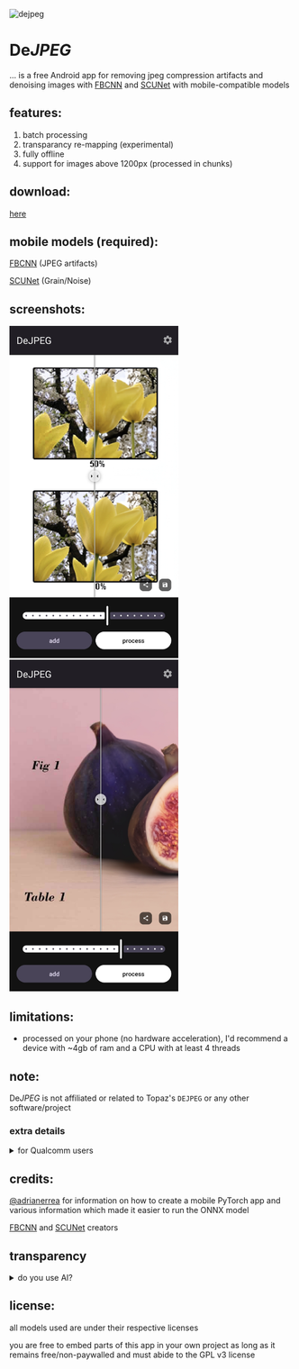 ![dejpeg](https://github.com/user-attachments/assets/6d1e6fde-58b6-4991-9bb3-57b64627fbcf)

# De*JPEG*

... is a free Android app for removing jpeg compression artifacts and denoising images with [FBCNN](https://github.com/jiaxi-jiang/FBCNN) and [SCUNet](https://github.com/cszn/SCUNet) with mobile-compatible models

## features:
1. batch processing
2. transparancy re-mapping (experimental)
3. fully offline
4. support for images above 1200px (processed in chunks)

## download:
[here](https://github.com/jeeneo/dejpeg/releases/latest)

## mobile models (required):
[FBCNN](https://github.com/jeeneo/FBCNN-mobile/releases/latest) (JPEG artifacts)

[SCUNet](https://github.com/jeeneo/SCUNet-mobile/releases/latest) (Grain/Noise)

## screenshots:

<img src="https://raw.githubusercontent.com/jeeneo/dejpeg/refs/heads/main/fastlane/metadata/android/en-US/images/phoneScreenshots/01.jpg" width="300" > <img src="https://raw.githubusercontent.com/jeeneo/dejpeg/refs/heads/main/fastlane/metadata/android/en-US/images/phoneScreenshots/02.jpg" width="300" >


## limitations:
- processed on your phone (no hardware acceleration), I'd recommend a device with ~4gb of ram and a CPU with at least 4 threads

## note:
De*JPEG* is not affiliated or related to Topaz's `DEJPEG` or any other software/project

### extra details

<details>
<summary>for Qualcomm users</summary>
<br>

tl;dr: Snapdragon devices support a special type of hardware acceleration, but these models wouldn't benefit from it.

I've looked into Hexagon/HTP support for accelerating the speed of the processing but the models, from my internal testing, perform better with CPU

which means if I were to use QCOMMs special HWA, the model would still need to use the CPU for some parts of processing

best I can understand it as HTP doesn't support some of FBCNNs operations and would shift back and forth from HTP to CPU during any image, which isn't really beneficial.

(retraining/recreating the models is outside the scope of this app)
</details>

## credits:
[@adrianerrea](https://github.com/adrianerrea/fromPytorchtoMobile) for information on how to create a mobile PyTorch app and various information which made it easier to run the ONNX model

[FBCNN](https://github.com/jiaxi-jiang/FBCNN) and [SCUNet](https://github.com/cszn/SCUNet) creators

## transparency
<details>
<summary>do you use AI?</summary>
<br>

I partially use Generative AI, (ChatGPT, Github Copilot, et. al.) for some complicated tasks and problems.

AI has its place, as a tool, not as a replacement.

I only use it in my IDE, all my comments, changelogs, and interactions with me are typed with my hands, from my brain.

I do not pay for access to generative AI as well, i use whatever free tier is available

If you see Google's "Jules AI" as a contributor (if its still there), I tried it out and it created a PR based on things I described, but didn't go as planned and reverted all changes.

and no, this text wasn't written by AI.

</details>


## license:
all models used are under their respective licenses

you are free to embed parts of this app in your own project as long as it remains free/non-paywalled and must abide to the GPL v3 license
